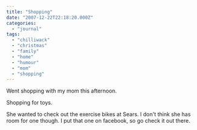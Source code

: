 ```yaml
---
title: "Shopping"
date: "2007-12-22T22:18:20.000Z"
categories: 
  - "journal"
tags: 
  - "chilliwack"
  - "christmas"
  - "family"
  - "home"
  - "humour"
  - "mom"
  - "shopping"
---
```


Went shopping with my mom this afternoon.

Shopping for toys.

She wanted to check out the exercise bikes at Sears. I don't think she has room for one though. I put that one on facebook, so go check it out there.
